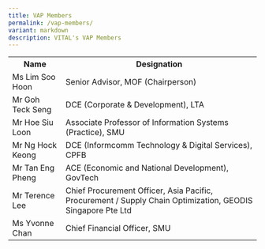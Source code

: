 ```yaml
---
title: VAP Members
permalink: /vap-members/
variant: markdown
description: VITAL's VAP Members
---
```

<table class="vap-table">
   <tbody>
      <tr>
         <th>
            Name
         </th>
         <th>
            Designation
         </th>
      </tr>
      <tr>
         <td>
            Ms Lim Soo Hoon
         </td>
         <td>
            Senior Advisor, MOF (Chairperson)
         </td>
      </tr>
      <tr>
         <td>Mr Goh Teck Seng </td>
         <td>
            DCE (Corporate &amp; Development), LTA
         </td>
      </tr>
      <tr>
         <td>
            Mr Hoe Siu Loon
         </td>
         <td>
            Associate Professor of Information Systems (Practice), SMU
         </td>
      </tr>
      <tr>
         <td>Mr Ng Hock Keong</td>
         <td>DCE (Informcomm Technology &amp; Digital Services), CPFB   
         </td>
      </tr>
      <tr>
         <td>
            Mr Tan Eng Pheng
         </td>
         <td>
            ACE (Economic and National Development), GovTech
         </td>
      </tr>
      <tr>
         <td>
            Mr Terence Lee      
         </td>
         <td>
            Chief Procurement Officer, Asia Pacific, Procurement / Supply Chain Optimization, GEODIS Singapore Pte Ltd
         </td>
      </tr>
      <tr>
         <td>
            Ms Yvonne Chan
         </td>
         <td>
            Chief Financial Officer, SMU
         </td>
      </tr>
   </tbody>
</table>